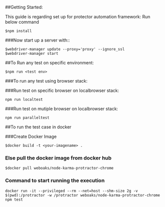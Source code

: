 ##Getting Started:

This guide is regarding set up for protector automation framework:
Run below command

```
$npm install
```

###Now start up a server with::

```
$webdriver-manager update --proxy='proxy' --ignore_ssl
$webdriver-manager start
```

##To Run any test on specific environment:

```
$npm run <test env>
```

###To run any test using browser stack:

###Run test on specific browser on localbrowser stack:

```
npm run localtest
```

###Run test on mutiple browser on localbrowser stack:

```
npm run paralleltest
```

##To run the test case in docker

###Create Docker Image
```
$docker build -t <your-imagename> .
```
### Else pull the docker image from docker hub

```
$docker pull weboaks/node-karma-protractor-chrome
```

### Command to start running the execution
```
docker run -it --privileged --rm --net=host --shm-size 2g -v $(pwd):/protractor -w /protractor weboaks/node-karma-protractor-chrome npm test
```
